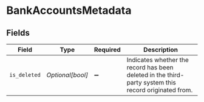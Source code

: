 # BankAccountsMetadata


## Fields

| Field                                                                                                | Type                                                                                                 | Required                                                                                             | Description                                                                                          |
| ---------------------------------------------------------------------------------------------------- | ---------------------------------------------------------------------------------------------------- | ---------------------------------------------------------------------------------------------------- | ---------------------------------------------------------------------------------------------------- |
| `is_deleted`                                                                                         | *Optional[bool]*                                                                                     | :heavy_minus_sign:                                                                                   | Indicates whether the record has been deleted in the third-party system this record originated from. |